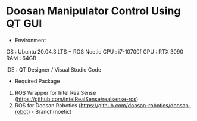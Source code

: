 # Doosan Manipulator Control Using QT GUI

- Environment

OS : Ubuntu 20.04.3 LTS + ROS Noetic
CPU : i7-10700f
GPU : RTX 3090
RAM : 64GB

IDE : QT Designer / Visual Studio Code


- Required Package

1. ROS Wrapper for Intel RealSense (https://github.com/IntelRealSense/realsense-ros)
2. ROS for Doosan Robotics (https://github.com/doosan-robotics/doosan-robot) - Branch(noetic)


